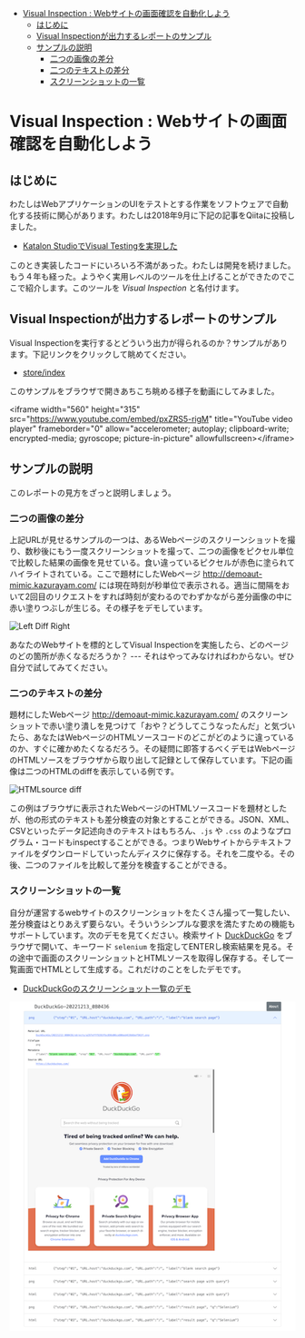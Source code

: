 -   <a href="#visual-inspection-webサイトの画面確認を自動化しよう" id="toc-visual-inspection-webサイトの画面確認を自動化しよう">Visual Inspection : Webサイトの画面確認を自動化しよう</a>
    -   <a href="#はじめに" id="toc-はじめに">はじめに</a>
    -   <a href="#visual-inspectionが出力するレポートのサンプル" id="toc-visual-inspectionが出力するレポートのサンプル">Visual Inspectionが出力するレポートのサンプル</a>
    -   <a href="#サンプルの説明" id="toc-サンプルの説明">サンプルの説明</a>
        -   <a href="#二つの画像の差分" id="toc-二つの画像の差分">二つの画像の差分</a>
        -   <a href="#二つのテキストの差分" id="toc-二つのテキストの差分">二つのテキストの差分</a>
        -   <a href="#スクリーンショットの一覧" id="toc-スクリーンショットの一覧">スクリーンショットの一覧</a>

# Visual Inspection : Webサイトの画面確認を自動化しよう

## はじめに

わたしはWebアプリケーションのUIをテストとする作業をソフトウェアで自動化する技術に関心があります。わたしは2018年9月に下記の記事をQiitaに投稿しました。

-   [Katalon StudioでVisual Testingを実現した](https://qiita.com/kazurayam/items/bcf72a03f50fc5db4373)

このとき実装したコードにいろいろ不満があった。わたしは開発を続けました。もう４年も経った。ようやく実用レベルのツールを仕上げることができたのでここで紹介します。このツールを *Visual Inspection* と名付けます。

## Visual Inspectionが出力するレポートのサンプル

Visual Inspectionを実行するとどういう出力が得られるのか？サンプルがあります。下記リンクをクリックして眺めてください。

-   [store/index](https://kazurayam.github.io/inspectus4katalon-sample-project/demo/store/index.html)

このサンプルをブラウザで開きあちこち眺める様子を動画にしてみました。

&lt;iframe width="560" height="315" src="https://www.youtube.com/embed/pxZRS5-rigM" title="YouTube video player" frameborder="0" allow="accelerometer; autoplay; clipboard-write; encrypted-media; gyroscope; picture-in-picture" allowfullscreen&gt;&lt;/iframe&gt;

## サンプルの説明

このレポートの見方をざっと説明しましょう。

### 二つの画像の差分

上記URLが見せるサンプルの一つは、あるWebページのスクリーンショットを撮り、数秒後にもう一度スクリーンショットを撮って、二つの画像をピクセル単位で比較した結果の画像を見せている。食い違っているピクセルが赤色に塗られてハイライトされている。ここで題材にしたWebページ <http://demoaut-mimic.kazurayam.com/> には現在時刻が秒単位で表示される。適当に間隔をおいて2回目のリクエストをすれば時刻が変わるのでわずかながら差分画像の中に赤い塗りつぶしが生じる。その様子をデモしています。

![Left Diff Right](https://kazurayam.github.io/inspectus4katalon-sample-project/images/Left-Diff-Right.png)

あなたのWebサイトを標的としてVisual Inspectionを実施したら、どのページのどの箇所が赤くなるだろうか？ --- それはやってみなければわからない。ぜひ自分で試してみてください。

### 二つのテキストの差分

題材にしたWebページ <http://demoaut-mimic.kazurayam.com/> のスクリーンショットで赤い塗り潰しを見つけて「おや？どうしてこうなったんだ」と気づいたら、あなたはWebページのHTMLソースコードのどこがどのように違っているのか、すぐに確かめたくなるだろう。その疑問に即答するべくデモはWebページのHTMLソースをブラウザから取り出して記録として保存しています。下記の画像は二つのHTMLのdiffを表示している例です。

![HTMLsource diff](https://kazurayam.github.io/inspectus4katalon-sample-project/images/HTMLsource_diff.png)

この例はブラウザに表示されたWebページのHTMLソースコードを題材としたが、他の形式のテキストも差分検査の対象とすることができる。JSON、XML、CSVといったデータ記述向きのテキストはもちろん、`.js` や `.css` のようなプログラム・コードもinspectすることができる。つまりWebサイトからテキストファイルをダウンロードしていったんディスクに保存する。それを二度やる。その後、二つのファイルを比較して差分を検査することができる。

### スクリーンショットの一覧

自分が運営するwebサイトのスクリーンショットをたくさん撮って一覧したい、差分検査はとりあえず要らない。そういうシンプルな要求を満たすための機能もサポートしています。次のデモを見てください。検索サイト [DuckDuckGo](https://duckduckgo.com/?) をブラウザで開いて、キーワード `selenium` を指定してENTERし検索結果を見る。その途中で画面のスクリーンショットとHTMLソースを取得し保存する。そして一覧画面でHTMLとして生成する。これだけのことをしたデモです。

-   [DuckDuckGoのスクリーンショット一覧のデモ](https://kazurayam.github.io/inspectus4katalon-sample-project/demo/store/DuckDuckGo-20221213_080436.html)

![DuckDuckGo small](images/DuckDuckGo_small.png)
